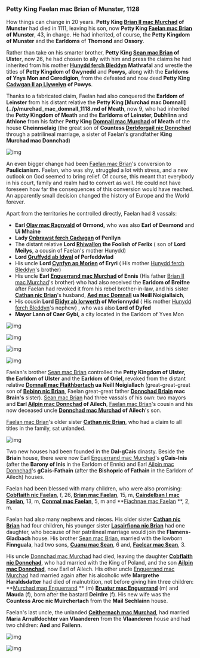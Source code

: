 ### Petty King Faelan mac Brian of Munster, 1128

How things can change in 20 years. **Petty King [Brian II mac Murchad](../p/brian_ii_mac_murchad_1048.md) of Munster** had died in 1111, leaving his son, now **Petty King [Faelan mac Brian](../p/faelan_mac_brian_1084.md) of Munster**, 43, in charge. He had inherited, of course, the **Petty Kingdom of Munster** and the **Earldoms** of **Thomond** and **Ossory**. 

Rather than take on his smarter brother, **Petty King [Sean mac Brian](../p/sean_mac_brian_1101.md)  of Ulster**, now 26, he had chosen to ally with him and press the claims he had inherited from his mother **[Hunydd ferch Bleddyn](../p/hunydd_ferch_bleddyn_1042.md) Mathrafal** and wrestle the titles of **Petty Kingdom of Gwynedd** and **Powys,** along with the **Earldoms of Ynys Mon and Ceredigion**, from the defeated and now dead **Petty King [Cadwgan II ap Llywelyn](../p/cadwgan_ii_ap_llywelyn_1078.md)  of Powys**. 

Thanks to a fabricated claim, Faelan had also conquered the **Earldom of Leinster** from his distant relative the **Petty King [Murchad mac Domnall](../p/murchad_mac_domnall_1118.md of Meath**, now 9, who had inherited the **Petty Kingdom of Meath** and the **Earldoms of Leinster, Dubhlinn** and **Athlone** from his father **Petty King [Domnall mac Murchad](../p/domnall_mac_murchad_1047.md) of Meath** of the house **Cheinnselaig** (the great son of **Countess [Derbforgail nic Donnchad](../p/derbforgail_nic_donnchad_1005.md)** through a patrilineal marriage, a sister of Faelan's grandfather **King Murchad mac Donnchad**)

![img](05-King_Faelan-1128/fam3.jpg)

An even bigger change had been [Faelan mac Brian](../p/faelan_mac_brian_1084.md)'s conversion to **Paulicianism.** Faelan, who was shy, struggled a lot with stress, and a new outlook on God seemed to bring relief. Of course, this meant that everybody in his court, family and realm had to convert as well. He could not have foreseen how far the consequences of this conversion would have reached. An apparently small decision changed the history of Europe and the World forever. 

Apart from the territories he controlled directly, Faelan had  8 vassals:

- **Earl [Olav mac Ragnvald](../p/olav_mac_ragnvald_1066.md) of Ormond,** who was also **Earl of Desmond** and **Ui Mhaine**
- **Lady [Onbrawst ferch Cadwgan](../p/onbrawst_ferch_cadwgan_1104.md) of Penllyn**
- The distant relative **Lord [Rhiwallon](../p/rhiwallon_1087.md) the Foolish of Ferlix** ( son of **Lord Meilys**, a cousin of Faelan's mother Hunydd)
- **Lord [Gruffydd ab Idwal](../p/gruffydd_ab_idwal_1072.md) of Perfeddwlad**
- His uncle **Lord [Cynfyn ap Morien](../p/cynfyn_ap_morien_1077.md) of Eryri** ( His mother [Hunydd ferch Bleddyn](../p/hunydd_ferch_bleddyn_1042.md)'s brother) 
- His uncle **Earl [Enguerrand mac Murchad](../p/enguerrand_mac_murchad_1081.md) of Ennis** (His father [Brian II mac Murchad](../p/brian_ii_mac_murchad_1048.md)'s brother) who had also received the **Earldom of Breifne** after Faelan had revoked it from his rebel brother-in-law, and his sister **[Cathan nic Brian](../p/cathan_nic_brian_1078.md)**'s husband, **[Aed mac Domnall](../p/aed_mac_domnall_1078.md) ua Neill Noigiallaich**, 
- His cousin **Lord [Elidyr ab Iorwerth](../p/elidyr_ab_iorwerth_1085.md) of Merionnydd** ( His mother [Hunydd ferch Bleddyn](../p/hunydd_ferch_bleddyn_1042.md)'s nephew) , who was also **Lord of Dyfed** 
- **Mayor Lann of Caer Gybi,** a city located in the Earldom of Yves Mon

![img](05-King_Faelan-1128/map1.jpg)

![img](05-King_Faelan-1128/vassal1.jpg)

![img](05-King_Faelan-1128/vassal2.jpg)

![img](05-King_Faelan-1128/wales1.jpg)

Faelan's brother [Sean mac Brian](../p/sean_mac_brian_1101.md) controlled the **Petty Kingdom of Ulster, the Earldom of Ulster** and the **Earldom of Oriel**, revoked from the distant relative **[Domnall mac Flaithbertach](../p/domnall_mac_flaithbertach_1069.md) ua Neill Noigiallach** (great-great-great son of **[Bebinn nic Brian](../p/bebinn_nic_brian_989.md)**, Faelan great-great father **[Donnchad Briain](../p/donnchad_briain_990.md) mac Brain's** sister). [Sean mac Brian](../p/sean_mac_brian_1101.md) had three vassals of his own: two mayors and **Earl [Ailpin mac Donnchad](../p/ailpin_mac_donnchad_1101.md) of Ailech**, [Faelan mac Brian](../p/faelan_mac_brian_1084.md)'s cousin and his now deceased uncle **[Donnchad mac Murchad](../p/donnchad_mac_murchad_1068.md) of Ailech**'s son.

[Faelan mac Brian](../p/faelan_mac_brian_1084.md)'s older sister **[Cathan nic Brian](../p/cathan_nic_brian_1078.md)**, who had a claim to all titles in the family, sat unlanded.

![img](05-King_Faelan-1128/fam2.jpg)

Two new houses had been founded in the **Dal-gCais** dinasty. Beside the **Briain** house, there were now Earl [Enguerrand mac Murchad](../p/enguerrand_mac_murchad_1081.md)'s **gCais-Inis** (after the **Barony of Inis** in the Earldom of Ennis) and Earl [Ailpin mac Donnchad](../p/ailpin_mac_donnchad_1101.md)'s **gCais-Fathain** (after the **Bishopric of Fathain** in the Earldom of Ailech) houses. 

Faelan had been blessed with many children, who were also promising: **[Cobflaith nic Faelan](../p/cobflaith_nic_faelan_1101.md)**, f, 26, **[Brian mac Faelan](../p/brian_mac_faelan_1112.md)**, 15, m, **[Caindelban I mac Faelan](../p/caindelban_i_mac_faelan_1114.md)**, 13, m, **[Conmal mac Faelan](../p/conmal_mac_faelan_1122.md)**, 5, m and **[Fiachnae mac Faelan](../p/fiachnae_mac_faelan_1125.md) **, 2, m.

Faelan had also many nephews and nieces. His older sister **[Cathan nic Brian](../p/cathan_nic_brian_1078.md)** had four children, his younger sister **[Lasairfiona nic Brian](../p/lasairfiona_nic_brian_1100.md)** had one daughter, who because of her patrilineal marriage would join the **Flamens-Gladbach** house. His brother [Sean mac Brian](../p/sean_mac_brian_1101.md), married with the lowborn **Finnguala**, had two sons, **[Cuanu mac Sean](../p/cuanu_mac_sean_1121.md)**, 6 and, **[Faelcar mac Sean](../p/faelcar_mac_sean_1123.md)**, 3.

His uncle [Donnchad mac Murchad](../p/donnchad_mac_murchad_1068.md) had died, leaving the daughter **[Cobflaith nic Donnchad](../p/cobflaith_nic_donnchad_1092.md)**, who had married with the King of Poland, and the son **[Ailpin mac Donnchad](../p/ailpin_mac_donnchad_1101.md)**, now Earl of Ailech. His other uncle [Enguerrand mac Murchad](../p/enguerrand_mac_murchad_1081.md) had married again after his alcoholic wife **Margrethe Haraldsdatter** had died of malnutrition, not before giving him three children: **[Murchad mag Enguerrand](../p/murchad_mag_enguerrand_1102.md) ** (m) **[Bruatur mac Enguerrand](../p/bruatur_mac_enguerrand_1108.md)** (m) and **Mauda** (f), born after the bastard **Deirdre** (f). His new wife was the **Countess Aroc nic Muirchertach** from the **Mail Sechlainn** house. 

Faelan's last uncle, the unlanded **[Ceithernach mac Murchad](../p/ceithernach_mac_murchad_1096.md)**, had married **Maria Arnulfdochter van Vlaanderen** from the **Vlaanderen** house and had two children: **Aed** and **Failenn**.


![img](05-King_Faelan-1128/fam5.jpg)

![img](05-King_Faelan-1128/fam4.jpg)
